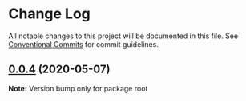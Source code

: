 # Change Log

All notable changes to this project will be documented in this file.
See [Conventional Commits](https://conventionalcommits.org) for commit guidelines.

## [0.0.4](https://github.com/jackteng9725/lerna-repo/compare/v0.0.3...v0.0.4) (2020-05-07)

**Note:** Version bump only for package root
